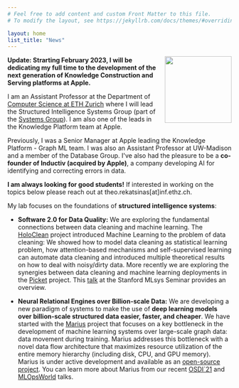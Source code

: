 ```yaml
---
# Feel free to add content and custom Front Matter to this file.
# To modify the layout, see https://jekyllrb.com/docs/themes/#overriding-theme-defaults

layout: home
list_title: "News"
---
```

<img style="float: right; padding-left:20px; padding-bottom:20px; width:150px;" src="/assets/photo.jpg">

**Update: Strarting February 2023, I will be dedicating my full time to the development of the next generation of Knowledge Construction and Serving platforms at Apple.**

I am an Assistant Professor at the Department of [Computer Science at ETH Zurich](https://inf.ethz.ch) where I will lead the Structured Intelligence Systems Group (part of the [Systems Group](https://systems.ethz.ch)). I am also one of the leads in the Knowledge Platform team at Apple.

Previously, I was a Senior Manager at Apple leading the Knowledge Platform - Graph ML team. I was also an Assistant Professor at UW-Madison and a member of the Database Group. I've also had the pleasure to be a **co-founder of Inductiv (acquired by Apple)**, a company developing AI for identifying and correcting errors in data.

<b>I am always looking for good students!</b> If interested in working on the topics below please reach out at theo.rekatsinas[at]inf.ethz.ch.

My lab focuses on the foundations of **structured intelligence systems**:

* <b>Software 2.0 for Data Quality:</b> We are exploring the fundamental connections between data cleaning and machine learning. The [HoloClean](http://www.holoclean.io) project introduced Machine Learning to the problem of data cleaning: We showed how to model data cleaning as statistical learning problem, how attention-based mechanisms and self-supervised learning can automate data cleaning and introduced multiple theoretical results on how to deal with noisy/dirty data. More recently we are exploring the synergies between data cleaning and machine learning deployments in the [Picket](https://arxiv.org/abs/2006.04730) project. This [talk](https://www.youtube.com/watch?v=_2upFBZsMN4) at the Stanford MLsys Seminar provides an overview.

* <b>Neural Relational Engines over Billion-scale Data:</b> We are developing a new paradigm of systems to make the use of <b>deep learning models over billion-scale structured data easier, faster, and cheaper</b>. We have started with the [Marius](https://marius-project.org) project that focuses on a key bottleneck in the development of machine learning systems over large-scale graph data: data movement during training. Marius addresses this bottleneck with a novel data flow architecture that maximizes resource utilization of the entire memory hierarchy (including disk, CPU, and GPU memory). Marius is under active development and available as an [open-source project](https://github.com/marius-team/marius). You can learn more about Marius from our recent [OSDI`21](https://www.youtube.com/watch?v=XP9kUuipK1A&t=17s) and [MLOpsWorld](/assets/marius_mlops.pdf) talks.
